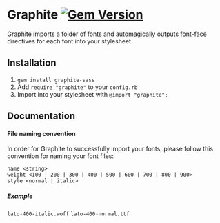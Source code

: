 # Graphite [![Gem Version](https://badge.fury.io/rb/graphite-sass.svg)](http://badge.fury.io/rb/graphite-sass)

Graphite imports a folder of fonts and automagically outputs font-face directives for each font into your stylesheet.

## Installation

1. `gem install graphite-sass`
2. Add `require "graphite"` to your `config.rb`
3. Import into your stylesheet with `@import "graphite";`

## Documentation

#### File naming convention

In order for Graphite to successfully import your fonts, please follow this convention for naming your font files:

```
name <string>
weight <100 | 200 | 300 | 400 | 500 | 600 | 700 | 800 | 900>
style <normal | italic>
```

##### Example
`lato-400-italic.woff`
`lato-400-normal.ttf`
